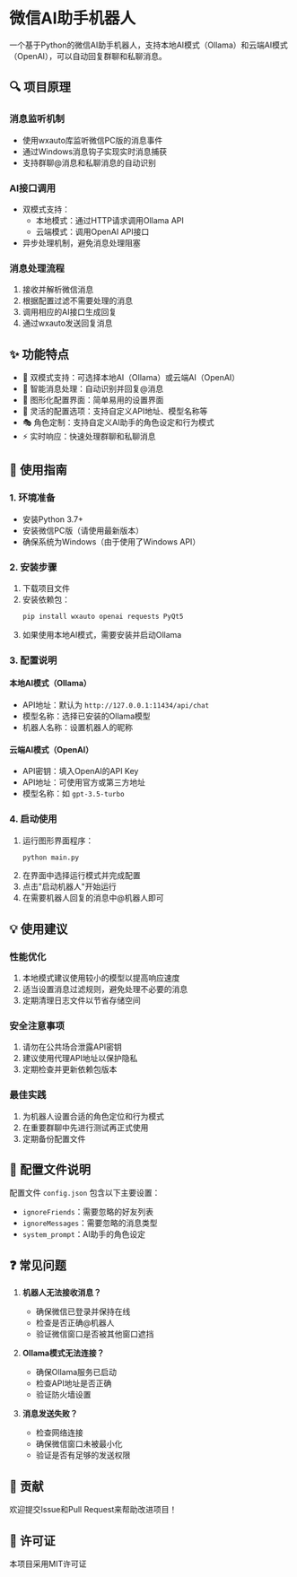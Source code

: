 
# 微信AI助手机器人

一个基于Python的微信AI助手机器人，支持本地AI模式（Ollama）和云端AI模式（OpenAI），可以自动回复群聊和私聊消息。

## 🔍 项目原理

### 消息监听机制
- 使用wxauto库监听微信PC版的消息事件
- 通过Windows消息钩子实现实时消息捕获
- 支持群聊@消息和私聊消息的自动识别

### AI接口调用
- 双模式支持：
  - 本地模式：通过HTTP请求调用Ollama API
  - 云端模式：调用OpenAI API接口
- 异步处理机制，避免消息处理阻塞

### 消息处理流程
1. 接收并解析微信消息
2. 根据配置过滤不需要处理的消息
3. 调用相应的AI接口生成回复
4. 通过wxauto发送回复消息

## ✨ 功能特点

- 🤖 双模式支持：可选择本地AI（Ollama）或云端AI（OpenAI）
- 🎯 智能消息处理：自动识别并回复@消息
- 🎨 图形化配置界面：简单易用的设置界面
- 🔧 灵活的配置选项：支持自定义API地址、模型名称等
- 🎭 角色定制：支持自定义AI助手的角色设定和行为模式
- ⚡ 实时响应：快速处理群聊和私聊消息

## 🚀 使用指南

### 1. 环境准备

- 安装Python 3.7+
- 安装微信PC版（请使用最新版本）
- 确保系统为Windows（由于使用了Windows API）

### 2. 安装步骤

1. 下载项目文件
2. 安装依赖包：
   ```bash
   pip install wxauto openai requests PyQt5
   ```
3. 如果使用本地AI模式，需要安装并启动Ollama

### 3. 配置说明

#### 本地AI模式（Ollama）
- API地址：默认为 `http://127.0.0.1:11434/api/chat`
- 模型名称：选择已安装的Ollama模型
- 机器人名称：设置机器人的昵称

#### 云端AI模式（OpenAI）
- API密钥：填入OpenAI的API Key
- API地址：可使用官方或第三方地址
- 模型名称：如 `gpt-3.5-turbo`

### 4. 启动使用

1. 运行图形界面程序：
   ```bash
   python main.py
   ```
2. 在界面中选择运行模式并完成配置
3. 点击"启动机器人"开始运行
4. 在需要机器人回复的消息中@机器人即可

## 💡 使用建议

### 性能优化
1. 本地模式建议使用较小的模型以提高响应速度
2. 适当设置消息过滤规则，避免处理不必要的消息
3. 定期清理日志文件以节省存储空间

### 安全注意事项
1. 请勿在公共场合泄露API密钥
2. 建议使用代理API地址以保护隐私
3. 定期检查并更新依赖包版本

### 最佳实践
1. 为机器人设置合适的角色定位和行为模式
2. 在重要群聊中先进行测试再正式使用
3. 定期备份配置文件

## 📝 配置文件说明

配置文件 `config.json` 包含以下主要设置：

- `ignoreFriends`：需要忽略的好友列表
- `ignoreMessages`：需要忽略的消息类型
- `system_prompt`：AI助手的角色设定

## ❓ 常见问题

1. **机器人无法接收消息？**
   - 确保微信已登录并保持在线
   - 检查是否正确@机器人
   - 验证微信窗口是否被其他窗口遮挡

2. **Ollama模式无法连接？**
   - 确保Ollama服务已启动
   - 检查API地址是否正确
   - 验证防火墙设置

3. **消息发送失败？**
   - 检查网络连接
   - 确保微信窗口未被最小化
   - 验证是否有足够的发送权限

## 🤝 贡献

欢迎提交Issue和Pull Request来帮助改进项目！

## 📜 许可证

本项目采用MIT许可证

